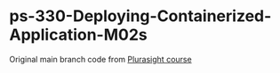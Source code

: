 # ps-330-Deploying-Containerized-Application-M02s

Original main branch code from [Plurasight course](https://app.pluralsight.com/library/courses/deploying-containerized-applications/table-of-contents) 
